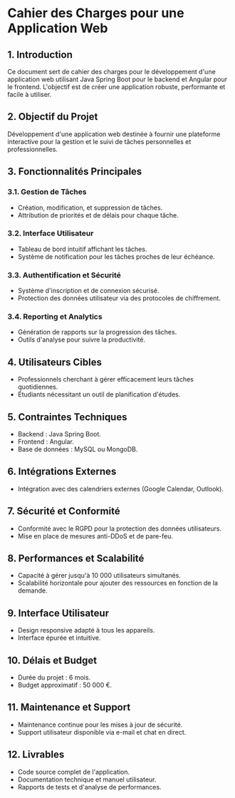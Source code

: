 
# Cahier des Charges pour une Application Web

## 1. Introduction

Ce document sert de cahier des charges pour le développement d'une application web utilisant Java Spring Boot pour le backend et Angular pour le frontend. L'objectif est de créer une application robuste, performante et facile à utiliser.

## 2. Objectif du Projet

Développement d'une application web destinée à fournir une plateforme interactive pour la gestion et le suivi de tâches personnelles et professionnelles.

## 3. Fonctionnalités Principales

### 3.1. Gestion de Tâches
- Création, modification, et suppression de tâches.
- Attribution de priorités et de délais pour chaque tâche.

### 3.2. Interface Utilisateur
- Tableau de bord intuitif affichant les tâches.
- Système de notification pour les tâches proches de leur échéance.

### 3.3. Authentification et Sécurité
- Système d'inscription et de connexion sécurisé.
- Protection des données utilisateur via des protocoles de chiffrement.

### 3.4. Reporting et Analytics
- Génération de rapports sur la progression des tâches.
- Outils d'analyse pour suivre la productivité.

## 4. Utilisateurs Cibles

- Professionnels cherchant à gérer efficacement leurs tâches quotidiennes.
- Étudiants nécessitant un outil de planification d'études.

## 5. Contraintes Techniques

- Backend : Java Spring Boot.
- Frontend : Angular.
- Base de données : MySQL ou MongoDB.

## 6. Intégrations Externes

- Intégration avec des calendriers externes (Google Calendar, Outlook).

## 7. Sécurité et Conformité

- Conformité avec le RGPD pour la protection des données utilisateurs.
- Mise en place de mesures anti-DDoS et de pare-feu.

## 8. Performances et Scalabilité

- Capacité à gérer jusqu'à 10 000 utilisateurs simultanés.
- Scalabilité horizontale pour ajouter des ressources en fonction de la demande.

## 9. Interface Utilisateur

- Design responsive adapté à tous les appareils.
- Interface épurée et intuitive.

## 10. Délais et Budget

- Durée du projet : 6 mois.
- Budget approximatif : 50 000 €.

## 11. Maintenance et Support

- Maintenance continue pour les mises à jour de sécurité.
- Support utilisateur disponible via e-mail et chat en direct.

## 12. Livrables

- Code source complet de l'application.
- Documentation technique et manuel utilisateur.
- Rapports de tests et d'analyse de performances.

